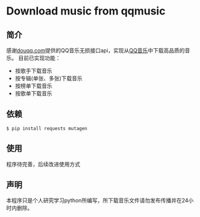 # Download music from qqmusic

## 简介
感谢[douqq.com](http://www.douqq.com)提供的QQ音乐无损接口api，实现从[QQ音乐](https://y.qq.com/)中下载高品质的音乐。
目前已实现功能：
- 按歌手下载音乐
- 按专辑(单张、多张)下载音乐
- 按榜单下载音乐
- 按歌单下载音乐

## 依赖
```
$ pip install requests mutagen
```

## 使用
程序待完善，后续改进使用方式

## 声明
本程序只是个人研究学习python所编写，所下载音乐文件请勿发布传播并在24小时内删除。